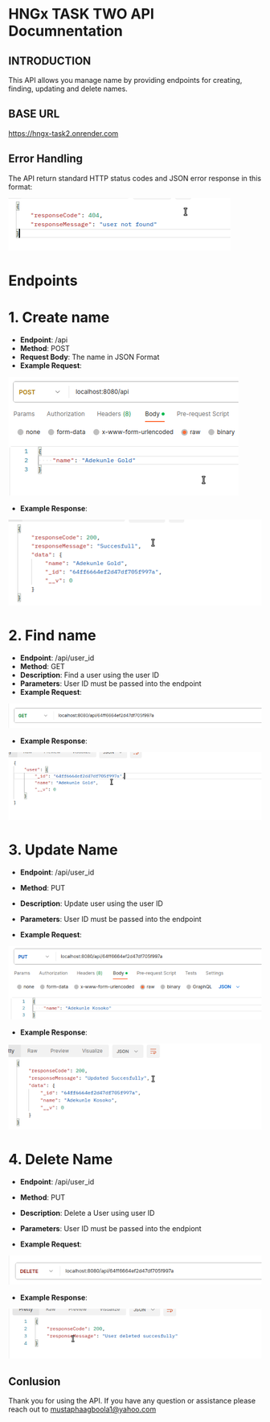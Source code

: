 # HNGx TASK TWO API Documnentation

## INTRODUCTION

This API allows you manage name by providing endpoints for creating, finding, updating and delete names.

## BASE URL

https://hngx-task2.onrender.com

## Error Handling 

The API return standard HTTP status codes and JSON error response in this format:

![Example Image](/assets/Screenshot%20from%202023-09-11%2020-00-24.png)

# Endpoints

# 1. Create name
* **Endpoint**: /api
* **Method**: POST
* **Request Body**: The name in JSON Format
* **Example Request**: 

![POST Example Image](/assets/post.png)

* **Example Response**: 

![POST RESPONSE EXAMPLE Image](/assets/postResponse.png)

# 2. Find name
* **Endpoint**: /api/user_id
* **Method**: GET
* **Description**: Find a user using the user ID
* **Parameters**: User ID must be passed into the endpoint
* **Example Request**: 

![GET Example Image](/assets/get.png)

* **Example Response**: 

![Get Example response Image](/assets/getResponse.png)

# 3. Update Name
* **Endpoint**: /api/user_id
* **Method**: PUT
* **Description**: Update user using the user ID
* **Parameters**: User ID must be passed into the endpoint

* **Example Request**: 

![PUT Example Image](/assets/put.png)

* **Example Response**:

![Put Response Image](/assets/putResponse.png)

# 4. Delete Name
* **Endpoint**: /api/user_id
* **Method**: PUT
* **Description**: Delete a User using user ID
* **Parameters**: User ID must be passed into the endpiont

* **Example Request**: 

![Delete Example Image](/assets/delete.png)

* **Example Response**: 

![Delete Response Image](/assets/deleteResponse.png)

## Conlusion

Thank you for using the API. If you have any question or assistance please reach out to mustaphaagboola1@yahoo.com
